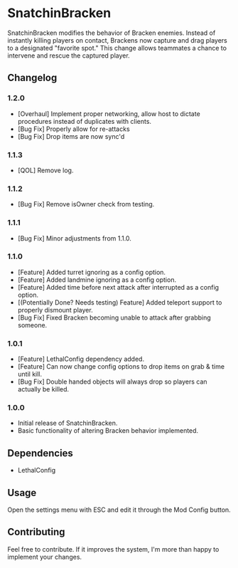 # SnatchinBracken

SnatchinBracken modifies the behavior of Bracken enemies. Instead of instantly killing players on contact, Brackens now capture and drag players to a designated "favorite spot." This change allows teammates a chance to intervene and rescue the captured player.

## Changelog

### 1.2.0
- [Overhaul] Implement proper networking, allow host to dictate procedures instead of duplicates with clients.
- [Bug Fix] Properly allow for re-attacks
- [Bug Fix] Drop items are now sync'd

### 1.1.3
- [QOL] Remove log.

### 1.1.2
- [Bug Fix] Remove isOwner check from testing.

### 1.1.1
- [Bug Fix] Minor adjustments from 1.1.0.

### 1.1.0
- [Feature] Added turret ignoring as a config option.
- [Feature] Added landmine ignoring as a config option.
- [Feature] Added time before next attack after interrupted as a config option.
- [(Potentially Done? Needs testing) Feature] Added teleport support to properly dismount player.
- [Bug Fix] Fixed Bracken becoming unable to attack after grabbing someone.

### 1.0.1
- [Feature] LethalConfig dependency added.
- [Feature] Can now change config options to drop items on grab & time until kill.
- [Bug Fix] Double handed objects will always drop so players can actually be killed.

### 1.0.0
- Initial release of SnatchinBracken.
- Basic functionality of altering Bracken behavior implemented.

## Dependencies
- LethalConfig

## Usage
Open the settings menu with ESC and edit it through the Mod Config button.

## Contributing
Feel free to contribute. If it improves the system, I'm more than happy to implement your changes.